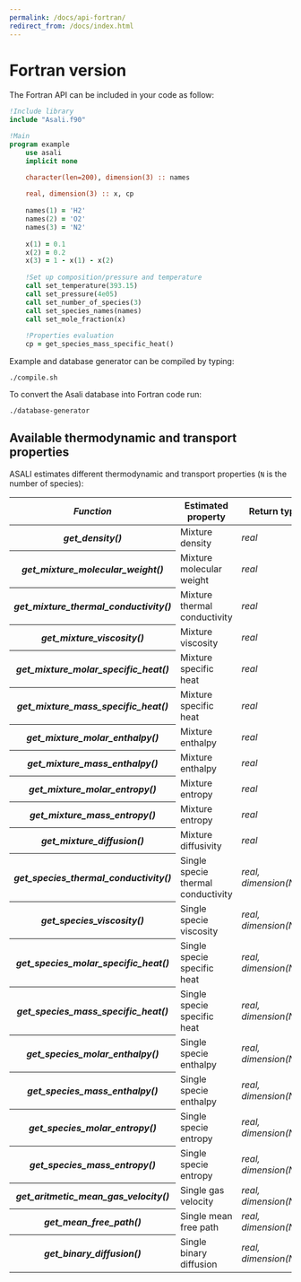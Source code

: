 ```yaml
---
permalink: /docs/api-fortran/
redirect_from: /docs/index.html
---
```


# **Fortran version**
The Fortran API can be included in your code as follow:  
```fortran
!Include library
include "Asali.f90"

!Main
program example
    use asali
    implicit none

    character(len=200), dimension(3) :: names
    
    real, dimension(3) :: x, cp
    
    names(1) = 'H2'
    names(2) = 'O2'
    names(3) = 'N2'
    
    x(1) = 0.1
    x(2) = 0.2
    x(3) = 1 - x(1) - x(2)
    
    !Set up composition/pressure and temperature
    call set_temperature(393.15)
    call set_pressure(4e05)
    call set_number_of_species(3)
    call set_species_names(names)
    call set_mole_fraction(x)
    
    !Properties evaluation
    cp = get_species_mass_specific_heat()
```

Example and database generator can be compiled by typing:
```
./compile.sh
```

To convert the Asali database into Fortran code run:
```
./database-generator
```
## **Available thermodynamic and transport properties**
ASALI estimates different thermodynamic and transport properties (`N` is the number of species):
<table class="table table-striped">
    <thead>
        <tr>
            <th scope="row"><b><i>Function</th>
            <th>Estimated property</th>
            <th>Return type</th>
            <th>Unit dimension</th>
        </tr>
    </thead>
    <tbody>
        <tr>
            <th scope="row"><i><b>get_density()</i></b></th>
            <td>Mixture density</td>
            <td><i>real</i><td>
            <td>kg/m<sup>3</sup></td>
        </tr>
        <tr>
            <th scope="row"><i><b>get_mixture_molecular_weight()</i></b></th>
            <td>Mixture molecular weight</td>
            <td><i>real</i><td>
            <td>g/mol</td>
        </tr>
        <tr>
            <th scope="row"><i><b>get_mixture_thermal_conductivity()</i></b></th>
            <td>Mixture thermal conductivity</td>
            <td><i>real</i><td>
            <td>W/m/K</td>
        </tr>
        <tr>
            <th scope="row"><i><b>get_mixture_viscosity()</i></b></th>
            <td>Mixture viscosity</td>
            <td><i>real</i><td>
            <td>Pa*s</td>
        </tr>
        <tr>
            <th scope="row"><i><b>get_mixture_molar_specific_heat()</i></b></th>
            <td>Mixture specific heat</td>
            <td><i>real</i><td>
            <td>J/kmol/K</td>
        </tr>
        <tr>
            <th scope="row"><i><b>get_mixture_mass_specific_heat()</i></b></th>
            <td>Mixture specific heat</td>
            <td><i>real</i><td>
            <td>J/kg/K</td>
        </tr>
        <tr>
            <th scope="row"><i><b>get_mixture_molar_enthalpy()</i></b></th>
            <td>Mixture enthalpy</td>
            <td><i>real</i><td>
            <td>J/kmol</td>
        </tr>
        <tr>
            <th scope="row"><i><b>get_mixture_mass_enthalpy()</i></b></th>
            <td>Mixture enthalpy</td>
            <td><i>real</i><td>
            <td>J/kg</td>
        </tr>
        <tr>
            <th scope="row"><i><b>get_mixture_molar_entropy()</i></b></th>
            <td>Mixture entropy</td>
            <td><i>real</i><td>
            <td>J/kmol/K</td>
        </tr>
        <tr>
            <th scope="row"><i><b>get_mixture_mass_entropy()</i></b></th>
            <td>Mixture entropy</td>
            <td><i>real</i><td>
            <td>J/kg/K</td>
        </tr>
        <tr>
            <th scope="row"><i><b>get_mixture_diffusion()</i></b></th>
            <td>Mixture diffusivity</td>
            <td><i>real</i><td>
            <td>m<sup>2</sup>/s</td>
        </tr>
        <tr>
            <th scope="row"><i><b>get_species_thermal_conductivity()</i></b></th>
            <td>Single specie thermal conductivity</td>
            <td><i>real, dimension(N)</i><td>
            <td>W/m/K</td>
        </tr>
        <tr>
            <th scope="row"><i><b>get_species_viscosity()</i></b></th>
            <td>Single specie viscosity</td>
            <td><i>real, dimension(N)</i><td>
            <td>Pa*s</td>
        </tr>
        <tr>
            <th scope="row"><i><b>get_species_molar_specific_heat()</i></b></th>
            <td>Single specie specific heat</td>
            <td><i>real, dimension(N)</i><td>
            <td>J/kmol/K</td>
        </tr>
        <tr>
            <th scope="row"><i><b>get_species_mass_specific_heat()</i></b></th>
            <td>Single specie specific heat</td>
            <td><i>real, dimension(N)</i><td>
            <td>J/kg/K</td>
        </tr>
        <tr>
            <th scope="row"><i><b>get_species_molar_enthalpy()</i></b></th>
            <td>Single specie enthalpy</td>
            <td><i>real, dimension(N)</i><td>
            <td>J/kmol</td>
        </tr>
        <tr>
            <th scope="row"><i><b>get_species_mass_enthalpy()</i></b></th>
            <td>Single specie enthalpy</td>
            <td><i>real, dimension(N)</i><td>
            <td>J/kg</td>
        </tr>
        <tr>
            <th scope="row"><i><b>get_species_molar_entropy()</i></b></th>
            <td>Single specie entropy</td>
            <td><i>real, dimension(N)</i><td>
            <td>J/kmol/K</td>
        </tr>
        <tr>
            <th scope="row"><i><b>get_species_mass_entropy()</i></b></th>
            <td>Single specie entropy</td>
            <td><i>real, dimension(N)</i><td>
            <td>J/kg/K</td>
        </tr>
        <tr>
            <th scope="row"><i><b>get_aritmetic_mean_gas_velocity()</i></b></th>
            <td>Single gas velocity</td>
            <td><i>real, dimension(N)</i><td>
            <td>m/s</td>
        </tr>
        <tr>
            <th scope="row"><i><b>get_mean_free_path()</i></b></th>
            <td>Single mean free path</td>
            <td><i>real, dimension(N)</i><td>
            <td>m</td>
        </tr>
        <tr>
            <th scope="row"><i><b>get_binary_diffusion()</i></b></th>
            <td>Single binary diffusion</td>
            <td><i>real, dimension(N,N)</i><td>
            <td>m<sup>2</sup>/s</td>
        </tr>
    </tbody>
</table>

